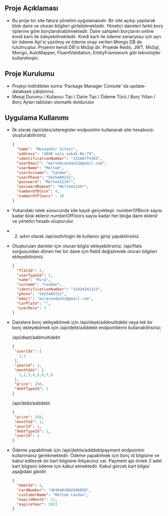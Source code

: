 ## Proje Açıklaması
  - Bu proje bir site fatura yönetim uygulamasıdır. Bir site açılışı yapılarak blok daire ve oturan bilgileri girilebilmektedir. Yönetici daireleri farklı borç tiplerine göre borçlandırabilmektedir. Daire sahipleri borçlarını online kredi kartı ile ödeyebilmektedir. Kredi kartı ile ödeme senaryosu için ayrı bir ödeme Api'si yazılmış ve ödeme onay verileri Mongo DB de tutulmuştur. Projenin kendi DB'si MsSql dir. Projede Redis, JWT, MsSql, Mongo, AutoMapper, FluentValidation, EntityFramework gibi teknolojiler kullanılmıştır.

## Proje Kurulumu
- Projeyi indirdikten sonra 'Package Manager Console' da update-database çalıştırınız.
- Mesaj Durumu / Kullanıcı Tipi / Daire Tipi / Ödeme Türü / Borç Yılları / Borç Ayları tabloları otomatik doldurulur

## Uygulama Kullanımı
- İlk olarak /api/sites/siteregister endpointini kullanarak site hesabınızı oluşturabilirsiniz
  ```json
  {
    "name": "Mevaşehir Sitesi",
    "address": "4048 nolu sokak No:79",
    "identificationNumber": "23268774365",
    "userEmail": "meltemcandan52@gmail.com",
    "userName": "Meltem",
    "userSurname": "Candan",
    "userPhone": "5425489152",
    "password": "Meltem1234*",
    "passwordRepeat": "Meltem1234*",
    "numberOfBlock": 4,
    "numberOfFloors" : 10
  }
  ```
- Yukarıdaki istek sonucunda site kaydı gerçekleşir. numberOfBlock sayısı kadar blok eklenir numberOfFloors sayısı kadar her bloğa daire eklenir ve yönetici hesabı oluşturulur.
- 2. adım olarak /api/auth/login ile kullanıcı girişi yapabilirsiniz.
- Oluşturulan daireler için oturan bilgisi ekleyebilirsiniz. /api/flats sorgusundan dönen her bir daire için flatId değiştirerek oturan bilgileri ekleyebilirsiniz.
  ```json
  {
    "flatId": 2,
    "userTypeId": 1,
    "name": "Mira",
    "surname": "Candan",
    "identificationNumber": "32424241313",
    "phone": "5425489152",
    "email": "miracandan52@gmail.com",
    "carPlate": "",
    "userRole": 3
  }
  ```
- Dairelere borç ekleyebilmek için /api/dept/addmultidebt veya tek bir borç ekleyebilmek için /api/debt/adddebt endpointlerini kullanabilirsiniz;
   
   /api/dept/addmultidebt
   ```json
  {
    "userIds": [
      1,2
    ],
    "yearId": 1,
    "monthIds": [
      1,2,3,4,5,6,7,8
    ],
    "price": 250,
    "debtTypeId": 1
  }
  ```
  /api/debt/adddebt
   ```json
  {
    "price": 250,
    "monthId": 1,
    "yearId": 1,
    "debtTypeId": 2,
    "userId": 1
  }
  ```
  
- Ödeme yapabilmek için /api/debts/adddebtpayment endpointini kullanmanız gerekmektedir. Ödeme yapabilmek için borç id bilgisine ve kabul edilecek bir kart bilgisine ihtiyacınız var. Payment api örnek 3 adet kart bilgisini ödeme için kabul etmektedir. Kabul görcek kart bilgisi aşağıdaki gibidir.
  ```json
  {
    "debtId": 1,
    "cardNumber": "4030403060506050",
    "customerName": "Meltem Candan",
    "expireMonth": 11,
    "expireYear": 2023
  }
  ```
